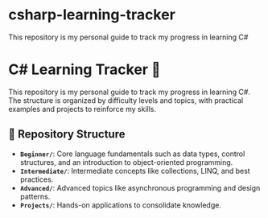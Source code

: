 # csharp-learning-tracker
This repository is my personal guide to track my progress in learning C#

# C# Learning Tracker 🚀

This repository is my personal guide to track my progress in learning C#. The structure is organized by difficulty levels and topics, with practical examples and projects to reinforce my skills.

## 📂 Repository Structure
- **`Beginner/`**: Core language fundamentals such as data types, control structures, and an introduction to object-oriented programming.
- **`Intermediate/`**: Intermediate concepts like collections, LINQ, and best practices.
- **`Advanced/`**: Advanced topics like asynchronous programming and design patterns.
- **`Projects/`**: Hands-on applications to consolidate knowledge.

